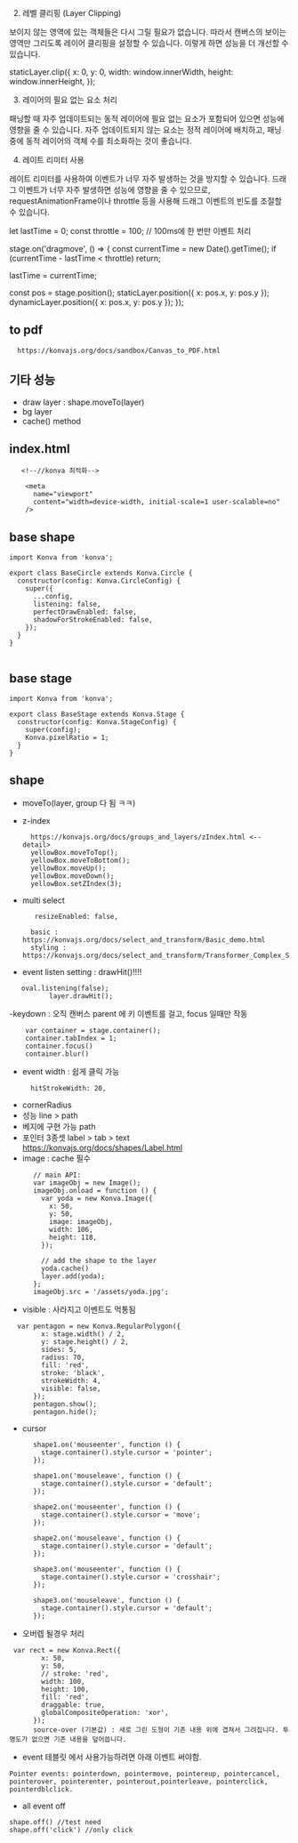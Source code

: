 

2. 레벨 클리핑 (Layer Clipping)

보이지 않는 영역에 있는 객체들은 다시 그릴 필요가 없습니다. 따라서 캔버스의 보이는 영역만 그리도록 레이어 클리핑을 설정할 수 있습니다. 이렇게 하면 성능을 더 개선할 수 있습니다.


staticLayer.clip({
  x: 0,
  y: 0,
  width: window.innerWidth,
  height: window.innerHeight,
});

3. 레이어의 필요 없는 요소 처리

패닝할 때 자주 업데이트되는 동적 레이어에 필요 없는 요소가 포함되어 있으면 성능에 영향을 줄 수 있습니다. 자주 업데이트되지 않는 요소는 정적 레이어에 배치하고, 패닝 중에 동적 레이어의 객체 수를 최소화하는 것이 좋습니다.


4. 레이트 리미터 사용

레이트 리미터를 사용하여 이벤트가 너무 자주 발생하는 것을 방지할 수 있습니다. 드래그 이벤트가 너무 자주 발생하면 성능에 영향을 줄 수 있으므로, requestAnimationFrame이나 throttle 등을 사용해 드래그 이벤트의 빈도를 조절할 수 있습니다.


let lastTime = 0;
const throttle = 100; // 100ms에 한 번만 이벤트 처리

stage.on('dragmove', () => {
  const currentTime = new Date().getTime();
  if (currentTime - lastTime < throttle) return;

  lastTime = currentTime;

  const pos = stage.position();
  staticLayer.position({ x: pos.x, y: pos.y });
  dynamicLayer.position({ x: pos.x, y: pos.y });
});


## to pdf

```
  https://konvajs.org/docs/sandbox/Canvas_to_PDF.html
```

## 기타 성능

- draw layer : shape.moveTo(layer)
- bg layer
- cache() method

## index.html

```
   <!--//konva 최적화-->

    <meta
      name="viewport"
      content="width=device-width, initial-scale=1 user-scalable=no"
    />
```

## base shape

```
import Konva from 'konva';

export class BaseCircle extends Konva.Circle {
  constructor(config: Konva.CircleConfig) {
    super({
      ...config,
      listening: false,
      perfectDrawEnabled: false,
      shadowForStrokeEnabled: false,
    });
  }
}


```

## base stage

```
import Konva from 'konva';

export class BaseStage extends Konva.Stage {
  constructor(config: Konva.StageConfig) {
    super(config);
    Konva.pixelRatio = 1;
  }
}
```

## shape

- moveTo(layer, group 다 됨 ㅋㅋ)
- z-index
  ```
    https://konvajs.org/docs/groups_and_layers/zIndex.html <-- detail>
    yellowBox.moveToTop();
    yellowBox.moveToBottom();
    yellowBox.moveUp();
    yellowBox.moveDown();
    yellowBox.setZIndex(3);
  ```
- multi select

  ```
     resizeEnabled: false,

    basic : https://konvajs.org/docs/select_and_transform/Basic_demo.html
    styling : https://konvajs.org/docs/select_and_transform/Transformer_Complex_Styling.html
  ```

- event listen setting : drawHit()!!!!

```
   oval.listening(false);
          layer.drawHit();
```

-keydown : 오직 캔버스 parent 에 키 이벤트를 걸고, focus 일때만 작동

```
    var container = stage.container();
    container.tabIndex = 1;
    container.focus()
    container.blur()
```

- event width : 쉽게 클릭 가능
  ```
    hitStrokeWidth: 20,
  ```
- cornerRadius
- 성능 line > path
- 베지에 구현 가능 path
- 포인터 3종셋 label > tab > text https://konvajs.org/docs/shapes/Label.html
- image : cache 필수

```
      // main API:
      var imageObj = new Image();
      imageObj.onload = function () {
        var yoda = new Konva.Image({
          x: 50,
          y: 50,
          image: imageObj,
          width: 106,
          height: 118,
        });

        // add the shape to the layer
        yoda.cache()
        layer.add(yoda);
      };
      imageObj.src = '/assets/yoda.jpg';
```

- visible : 사라지고 이벤트도 먹통됨

```
  var pentagon = new Konva.RegularPolygon({
        x: stage.width() / 2,
        y: stage.height() / 2,
        sides: 5,
        radius: 70,
        fill: 'red',
        stroke: 'black',
        strokeWidth: 4,
        visible: false,
      });
      pentagon.show();
      pentagon.hide();
```

- cursor

```
      shape1.on('mouseenter', function () {
        stage.container().style.cursor = 'pointer';
      });

      shape1.on('mouseleave', function () {
        stage.container().style.cursor = 'default';
      });

      shape2.on('mouseenter', function () {
        stage.container().style.cursor = 'move';
      });

      shape2.on('mouseleave', function () {
        stage.container().style.cursor = 'default';
      });

      shape3.on('mouseenter', function () {
        stage.container().style.cursor = 'crosshair';
      });

      shape3.on('mouseleave', function () {
        stage.container().style.cursor = 'default';
      });
```

- 오버렙 될경우 처리

```
 var rect = new Konva.Rect({
        x: 50,
        y: 50,
        // stroke: 'red',
        width: 100,
        height: 100,
        fill: 'red',
        draggable: true,
        globalCompositeOperation: 'xor',
      });
      source-over (기본값) : 새로 그린 도형이 기존 내용 위에 겹쳐서 그려집니다. 투명도가 없으면 기존 내용을 덮어씁니다.
```

- event 테블릿 에서 사용가능하려면 아래 이벤트 써야함.

```
Pointer events: pointerdown, pointermove, pointereup, pointercancel, pointerover, pointerenter, pointerout,pointerleave, pointerclick, pointerdblclick.
```

- all event off

```
shape.off() //test need
shape.off('click') //only click
```
